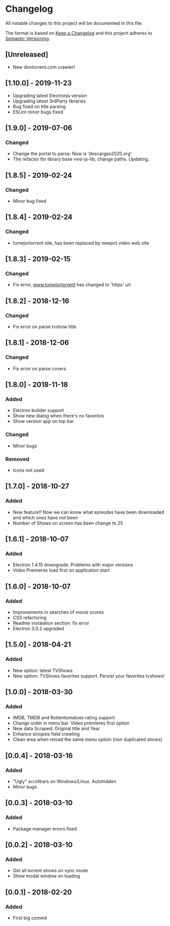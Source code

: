 # Changelog

All notable changes to this project will be documented in this file.

The format is based on [Keep a Changelog](http://keepachangelog.com/en/1.0.0/)
and this project adheres to [Semantic Versioning](http://semver.org/spec/v2.0.0.html).

## [Unreleased]

- New dontorrent.com crawler!

## [1.10.0] - 2019-11-23

- Upgrading latest Electronjs version
- Upgrading latest 3rdParty libraries
- Bug fixed on title parsing
- ESLint minor bugs fixed

## [1.9.0] - 2019-07-06

### Changed

- Change the portal to parse: Now is 'descargas2020.org'
- The refactor for library base vws-js-lib, change paths. Updating..

## [1.8.5] - 2019-02-24

### Changed

- Minor bug fixed

## [1.8.4] - 2019-02-24

### Changed

- tumejortorrent site, has been replaced by newpct video web site

## [1.8.3] - 2019-02-15

### Changed

- Fix error, www.tumejortorrent has changed to 'https' url

## [1.8.2] - 2018-12-16

### Changed

- Fix error on parse tvshow title

## [1.8.1] - 2018-12-06

### Changed

- Fix error on parse covers

## [1.8.0] - 2018-11-18

### Added

- Electron builder support
- Show new dialog when there's no favoritos
- Show version app on top bar

### Changed

- Minor bugs

### Removed

- Icons not used

## [1.7.0] - 2018-10-27

### Added

- New feature!! Now we can know what episodes have been downloaded and which ones have not been
- Number of Shows on screen has been change to 25

## [1.6.1] - 2018-10-07

### Added

- Electron 1.4.15 downgrade. Problems with major versions
- Video Premieres load first on application start

## [1.6.0] - 2018-10-07

### Added

- Improvements in searches of movie scores
- CSS refactoring
- Readme instalation section: fix error
- Electron 3.0.2 upgraded

## [1.5.0] - 2018-04-21

### Added

- New option: latest TVShows
- New option: TVShows favorites support. Persist your favorites tvshows!

## [1.0.0] - 2018-03-30

### Added

- IMDB, TMDB and Rottentomatoes rating support
- Change order in menu bar. Video premieres first option
- New data Scraped: Original title and Year
- Enhance sinopsis field crawling
- Clean area when reload the same menu option (non duplicated shows)

## [0.0.4] - 2018-03-16

### Added

- "Ugly" scrollbars on Windows/Linux. Autohidden
- Minor bugs

## [0.0.3] - 2018-03-10

### Added

- Package manager errors fixed

## [0.0.2] - 2018-03-10

### Added

- Get all torrent shows on sync mode
- Show modal window on loading

## [0.0.1] - 2018-02-20

### Added

- First big commit
